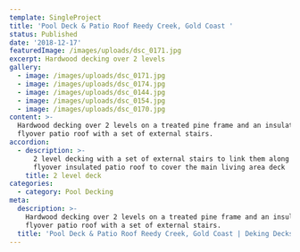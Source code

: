 ```yaml
---
template: SingleProject
title: 'Pool Deck & Patio Roof Reedy Creek, Gold Coast '
status: Published
date: '2018-12-17'
featuredImage: /images/uploads/dsc_0171.jpg
excerpt: Hardwood decking over 2 levels
gallery:
  - image: /images/uploads/dsc_0171.jpg
  - image: /images/uploads/dsc_0174.jpg
  - image: /images/uploads/dsc_0144.jpg
  - image: /images/uploads/dsc_0154.jpg
  - image: /images/uploads/dsc_0170.jpg
content: >-
  Hardwood decking over 2 levels on a treated pine frame and an insulated
  flyover patio roof with a set of external stairs.
accordion:
  - description: >-
      2 level decking with a set of external stairs to link them along with a
      flyover insulated patio roof to cover the main living area deck
    title: 2 level deck
categories:
  - category: Pool Decking
meta:
  description: >-
    Hardwood decking over 2 levels on a treated pine frame and an insulated
    flyover patio roof with a set of external stairs.
  title: 'Pool Deck & Patio Roof Reedy Creek, Gold Coast | Deking Decks'
---
```


